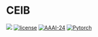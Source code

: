 # CEIB
![](https://img.shields.io/badge/version-1.0.1-blue)
[![license](https://img.shields.io/github/license/mashape/apistatus.svg?maxAge=2592000)](https://github.com/shesshan/CEIB/blob/main/LICENSE)
[![AAAI-24](https://img.shields.io/badge/AAAI_24-Paper_11284-black?labelColor=%236495ED&color=%233CB371)](https://aaai.org/main-track/)
[![Pytorch](https://img.shields.io/badge/PyTorch-%23F4A460.svg?e&logo=PyTorch&logoColor=white)](https://pytorch.org/)
